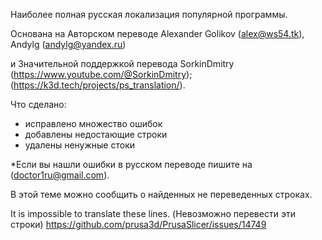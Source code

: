 Наиболее полная русская локализация популярной программы.

Основана на Авторском переводе Alexander Golikov (alex@ws54.tk), Andylg (andylg@yandex.ru)

и Значительной поддержкой перевода SorkinDmitry (https://www.youtube.com/@SorkinDmitry); (https://k3d.tech/projects/ps_translation/). 

Что сделано:
- исправлено множество ошибок
- добавлены недостающие строки
- удалены ненужные стоки

*Если вы нашли ошибки в русском переводе пишите на (doctor1ru@gmail.com).

В этой теме можно сообщить о найденных не переведенных строках.

It is impossible to translate these lines. (Невозможно перевести эти строки)
https://github.com/prusa3d/PrusaSlicer/issues/14749
